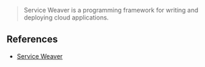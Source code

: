 > Service Weaver is a programming framework for writing and deploying cloud applications.
> 

## References

- [Service Weaver](https://serviceweaver.dev/)